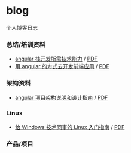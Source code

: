 # blog
个人博客日志

### 总结/培训资料
* [angular 栈开发所需技术能力][1] / [PDF][1-pdf]
* [用 angular 的方式去开发前端应用][4] / [PDF][4-pdf]

### 架构资料
* [angular 项目架构说明和设计指南][2] / [PDF][2-pdf]

### Linux

* [给 Windows 技术同事的 Linux 入门指南][3] / [PDF][3-pdf]

### 产品/项目





[1]: guide/skills-for-angular-developer.md "angular 开发所需技术能力"
[1-pdf]: guide/skills-for-angular-developer.pdf "PDF"

[2]: architecture/a-angular-architecture.md "angular 项目架构说明和设计指南"
[2-pdf]: architecture/a-angular-architecture.pdf "PDF"

[3]: linux/linux-guide-for-windows-programmers.md "给 Windows 技术同事的 Linux 入门指南"
[3-pdf]: linux/linux-guide-for-windows-programmers.pdf "PDF"

[4]: guide/develop-web-app-with-angular.md "用 angular 的方式去开发前端应用"
[4-pdf]: guide/develop-web-app-with-angular.pdf "PDF"
